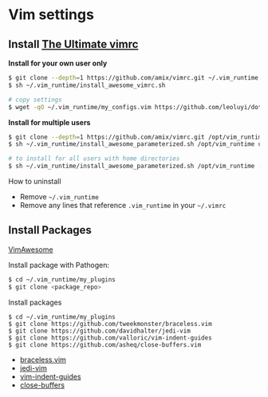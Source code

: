 # Vim settings

## Install [The Ultimate vimrc](https://github.com/amix/vimrc)

**Install for your own user only**

```sh
$ git clone --depth=1 https://github.com/amix/vimrc.git ~/.vim_runtime
$ sh ~/.vim_runtime/install_awesome_vimrc.sh

# copy settings
$ wget -qO ~/.vim_runtime/my_configs.vim https://github.com/leoluyi/dotfiles/raw/master/vim/vim_runtime/my_configs.vim
```

**Install for multiple users**

```sh
$ git clone --depth=1 https://github.com/amix/vimrc.git /opt/vim_runtime
$ sh ~/.vim_runtime/install_awesome_parameterized.sh /opt/vim_runtime user0 user1 user2

# to install for all users with home directories
$ sh ~/.vim_runtime/install_awesome_parameterized.sh /opt/vim_runtime --all
```

How to uninstall

- Remove `~/.vim_runtime`
- Remove any lines that reference `.vim_runtime` in your `~/.vimrc`

## Install Packages

[VimAwesome](https://vimawesome.com)

Install package with Pathogen:

```sh
$ cd ~/.vim_runtime/my_plugins
$ git clone <package_repo>
```

Install packages

```
$ cd ~/.vim_runtime/my_plugins
$ git clone https://github.com/tweekmonster/braceless.vim
$ git clone https://github.com/davidhalter/jedi-vim
$ git clone https://github.com/valloric/vim-indent-guides
$ git clone https://github.com/asheq/close-buffers.vim
```

- [braceless.vim](https://github.com/tweekmonster/braceless.vim)
- [jedi-vim](https://github.com/davidhalter/jedi-vim)
- [vim-indent-guides](https://github.com/valloric/vim-indent-guides)
- [close-buffers](https://github.com/asheq/close-buffers.vim)
